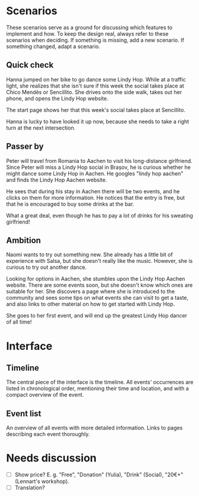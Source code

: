# Scenarios
These scenarios serve as a ground for discussing which features to implement and how. To keep the design real, always refer to these scenarios when deciding. If something is missing, add a new scenario. If something changed, adapt a scenario.

## Quick check
Hanna jumped on her bike to go dance some Lindy Hop. While at a traffic light, she realizes that she isn't sure if this week the social takes place at Chico Mendès or Sencillito. She drives onto the side walk, takes out her phone, and opens the Lindy Hop website.

The start page shows her that this week's social takes place at Sencillito.

Hanna is lucky to have looked it up now, because she needs to take a right turn at the next intersection.

## Passer by
Peter will travel from Romania to Aachen to visit his long-distance girlfriend. Since Peter will miss a Lindy Hop social in Brașov, he is curious whether he might dance some Lindy Hop in Aachen. He googles "lindy hop aachen" and finds the Lindy Hop Aachen website.

He sees that during his stay in Aachen there will be two events, and he clicks on them for more information. He notices that the entry is free, but that he is encouraged to buy some drinks at the bar.

What a great deal, even though he has to pay a lot of drinks for his sweating girlfriend!

## Ambition
Naomi wants to try out something new. She already has a little bit of experience with Salsa, but she doesn't really like the music. However, she is curious to try out another dance.

Looking for options in Aachen, she stumbles upon the Lindy Hop Aachen website. There are some events soon, but she doesn't know which ones are suitable for her. She discovers a page where she is introduced to the community and sees some tips on what events she can visit to get a taste, and also links to other material on how to get started with Lindy Hop.

She goes to her first event, and will end up the greatest Lindy Hop dancer of all time!

# Interface
## Timeline
The central piece of the interface is the timeline. All events' occurrences are listed in chronological order, mentioning their time and location, and with a compact overview of the event.

## Event list
An overview of all events with more detailed information. Links to pages describing each event thoroughly.

# Needs discussion
- [ ] Show price? E. g. "Free", "Donation" (Yulia), "Drink" (Social), "20€+" (Lennart's workshop).
- [ ] Translation?